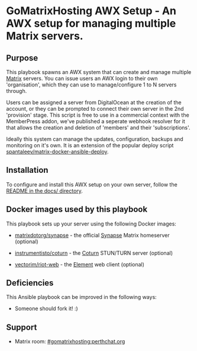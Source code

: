 # GoMatrixHosting AWX Setup - An AWX setup for managing multiple Matrix servers.


## Purpose

This playbook spawns an AWX system that can create and manage multiple [Matrix](http://matrix.org/) servers. You can issue users an AWX login to their own 'organisation', which they can use to manage/configure 1 to N servers through.

Users can be assigned a server from DigitalOcean at the creation of the account, or they can be prompted to connect their own server in the 2nd 'provision' stage. This script is free to use in a commercial context with the MemberPress addon, we've published a seperate webhook resolver for it that allows the creation and deletion of 'members' and their 'subscriptions'.

Ideally this system can manage the updates, configuration, backups and monitoring on it's own. It is an extension of the popular deploy script [spantaleev/matrix-docker-ansible-deploy](https://github.com/spantaleev/matrix-docker-ansible-deploy).


## Installation

To configure and install this AWX setup on your own server, follow the [README in the docs/ directory](docs/README.md).


## Docker images used by this playbook


This playbook sets up your server using the following Docker images:

- [matrixdotorg/synapse](https://hub.docker.com/r/matrixdotorg/synapse/) - the official [Synapse](https://github.com/matrix-org/synapse) Matrix homeserver (optional)

- [instrumentisto/coturn](https://hub.docker.com/r/instrumentisto/coturn/) - the [Coturn](https://github.com/coturn/coturn) STUN/TURN server (optional)

- [vectorim/riot-web](https://hub.docker.com/r/vectorim/riot-web/) - the [Element](https://element.io/) web client (optional)


## Deficiencies

This Ansible playbook can be improved in the following ways:

- Someone should fork it! :)


## Support

- Matrix room: [#gomatrixhosting:perthchat.org](https://matrix.to/#/#gomatrixhosting:perthchat.org)

